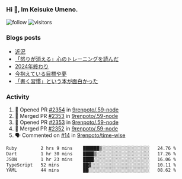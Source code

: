 ### Hi 👋, Im Keisuke Umeno.

<!--
**9renpoto/9renpoto** is a ✨ _special_ ✨ repository because its `README.md` (this file) appears on your GitHub profile.

Here are some ideas to get you started:

- 🔭 I’m currently working on ...
- 🌱 I’m currently learning ...
- 👯 I’m looking to collaborate on ...
- 🤔 I’m looking for help with ...
- 💬 Ask me about ...
- 📫 How to reach me: ...
- 😄 Pronouns: ...
- ⚡ Fun fact: ...
-->

![follow](https://img.shields.io/github/followers/9renpoto?label=Follow&style=social)
![visitors](https://komarev.com/ghpvc/?username=9renpoto&label=Profile%20views&color=0e75b6&style=flat)

### Blogs posts

<!-- BLOG-POST-LIST:START -->
- [近況](https://9renpoto.win/entry/2025/04/05/current_status)
- [「怒りが消える」心のトレーニングを読んだ](https://9renpoto.win/entry/2025/02/01/anger-management)
- [2024年終わり](https://9renpoto.win/entry/2024/12/31/2024-end)
- [今抱えている目標や夢](https://9renpoto.win/entry/2024/12/02/objective)
- [「書く習慣」という本が面白かった](https://9renpoto.win/entry/2024/11/11/leave_a_feeling_sad)
<!-- BLOG-POST-LIST:END -->

### Activity

<!--START_SECTION:activity-->
1. 💪 Opened PR [#2354](https://github.com/9renpoto/.59-node/pull/2354) in [9renpoto/.59-node](https://github.com/9renpoto/.59-node)
2. 🎉 Merged PR [#2353](https://github.com/9renpoto/.59-node/pull/2353) in [9renpoto/.59-node](https://github.com/9renpoto/.59-node)
3. 💪 Opened PR [#2353](https://github.com/9renpoto/.59-node/pull/2353) in [9renpoto/.59-node](https://github.com/9renpoto/.59-node)
4. 🎉 Merged PR [#2352](https://github.com/9renpoto/.59-node/pull/2352) in [9renpoto/.59-node](https://github.com/9renpoto/.59-node)
5. 🗣 Commented on [#14](https://github.com/9renpoto/time-wise/pull/14#issuecomment-3248233741) in [9renpoto/time-wise](https://github.com/9renpoto/time-wise)
<!--END_SECTION:activity-->

<!--START_SECTION:waka-->

```txt
Ruby         2 hrs 9 mins    ██████▒░░░░░░░░░░░░░░░░░░   24.76 %
Dart         1 hr 30 mins    ████▒░░░░░░░░░░░░░░░░░░░░   17.26 %
JSON         1 hr 23 mins    ████░░░░░░░░░░░░░░░░░░░░░   16.06 %
TypeScript   52 mins         ██▓░░░░░░░░░░░░░░░░░░░░░░   10.11 %
YAML         44 mins         ██░░░░░░░░░░░░░░░░░░░░░░░   08.62 %
```

<!--END_SECTION:waka-->
